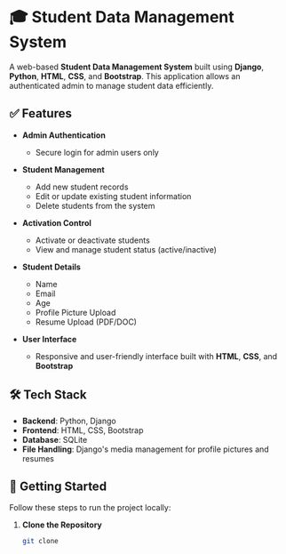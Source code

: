 # 🎓 Student Data Management System

A web-based **Student Data Management System** built using **Django**, **Python**, **HTML**, **CSS**, and **Bootstrap**. This application allows an authenticated admin to manage student data efficiently.

## ✅ Features

- **Admin Authentication**
  - Secure login for admin users only

- **Student Management**
  - Add new student records
  - Edit or update existing student information
  - Delete students from the system

- **Activation Control**
  - Activate or deactivate students
  - View and manage student status (active/inactive)

- **Student Details**
  - Name
  - Email
  - Age
  - Profile Picture Upload
  - Resume Upload (PDF/DOC)

- **User Interface**
  - Responsive and user-friendly interface built with **HTML**, **CSS**, and **Bootstrap**

## 🛠️ Tech Stack

- **Backend**: Python, Django
- **Frontend**: HTML, CSS, Bootstrap
- **Database**: SQLite
- **File Handling**: Django's media management for profile pictures and resumes

## 🚀 Getting Started

Follow these steps to run the project locally:

1. **Clone the Repository**
   ```bash
   git clone 
